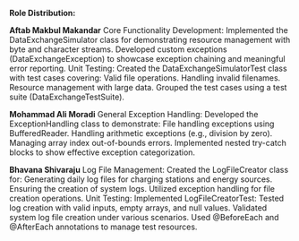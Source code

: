 **Role Distribution:**

**Aftab Makbul Makandar**
Core Functionality Development:
Implemented the DataExchangeSimulator class for demonstrating resource management with byte and character streams.
Developed custom exceptions (DataExchangeException) to showcase exception chaining and meaningful error reporting.
Unit Testing:
Created the DataExchangeSimulatorTest class with test cases covering:
Valid file operations.
Handling invalid filenames.
Resource management with large data.
Grouped the test cases using a test suite (DataExchangeTestSuite).

**Mohammad Ali Moradi**
General Exception Handling:
Developed the ExceptionHandling class to demonstrate:
File handling exceptions using BufferedReader.
Handling arithmetic exceptions (e.g., division by zero).
Managing array index out-of-bounds errors.
Implemented nested try-catch blocks to show effective exception categorization.

**Bhavana Shivaraju**
Log File Management:
Created the LogFileCreator class for:
Generating daily log files for charging stations and energy sources.
Ensuring the creation of system logs.
Utilized exception handling for file creation operations.
Unit Testing:
Implemented LogFileCreatorTest:
Tested log creation with valid inputs, empty arrays, and null values.
Validated system log file creation under various scenarios.
Used @BeforeEach and @AfterEach annotations to manage test resources.

